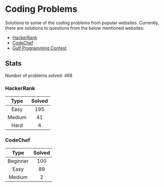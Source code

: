 # Coding Problems

Solutions to some of the coding problems from popular websites. Currently, there are solutions to questions from the below mentioned websites:
* [HackerRank](HackerRank "HackerRank")
* [CodeChef](CodeChef "CodeChef")
* [Gulf Programming Contest](Gulf%20Programming%20Contest "GPC")

## Stats

Number of problems solved: 468

### HackerRank

|Type|Solved|
|:---:|:---:|
|Easy|195|
|Medium|41|
|Hard|4|

### CodeChef

|Type|Solved|
|:---:|:---:|
|Beginner|100|
|Easy|89|
|Medium|2|